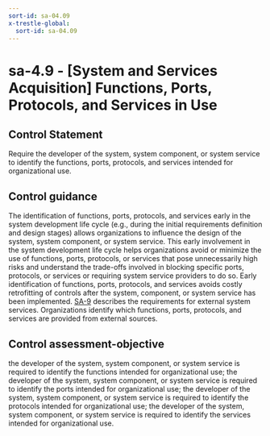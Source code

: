 ```yaml
---
sort-id: sa-04.09
x-trestle-global:
  sort-id: sa-04.09
---
```


# sa-4.9 - \[System and Services Acquisition\] Functions, Ports, Protocols, and Services in Use

## Control Statement

Require the developer of the system, system component, or system service to identify the functions, ports, protocols, and services intended for organizational use.

## Control guidance

The identification of functions, ports, protocols, and services early in the system development life cycle (e.g., during the initial requirements definition and design stages) allows organizations to influence the design of the system, system component, or system service. This early involvement in the system development life cycle helps organizations avoid or minimize the use of functions, ports, protocols, or services that pose unnecessarily high risks and understand the trade-offs involved in blocking specific ports, protocols, or services or requiring system service providers to do so. Early identification of functions, ports, protocols, and services avoids costly retrofitting of controls after the system, component, or system service has been implemented. [SA-9](#sa-9) describes the requirements for external system services. Organizations identify which functions, ports, protocols, and services are provided from external sources.

## Control assessment-objective

the developer of the system, system component, or system service is required to identify the functions intended for organizational use;
the developer of the system, system component, or system service is required to identify the ports intended for organizational use;
the developer of the system, system component, or system service is required to identify the protocols intended for organizational use;
the developer of the system, system component, or system service is required to identify the services intended for organizational use.
